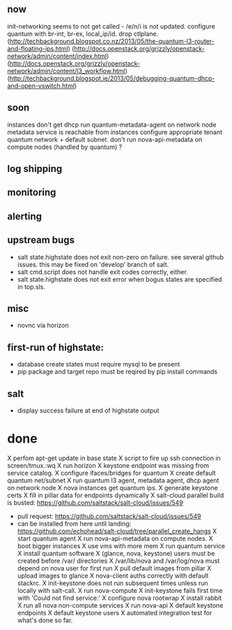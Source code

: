 ## now

init-networking seems to not get called - /e/n/i is not updated.
configure quantum with br-int, br-ex, local_ip/id. drop ctlplane.
(http://techbackground.blogspot.co.nz/2013/05/the-quantum-l3-router-and-floating-ips.html)
(http://docs.openstack.org/grizzly/openstack-network/admin/content/index.html)
(http://docs.openstack.org/grizzly/openstack-network/admin/content/l3_workflow.html)
(http://techbackground.blogspot.ie/2013/05/debugging-quantum-dhcp-and-open-vswitch.html)

## soon

instances don't get dhcp
run quantum-metadata-agent on network node
metadata service is reachable from instances
configure appropriate tenant quantum network + default subnet.
don't run nova-api-metadata on compute nodes (handled by quantum) ?

## log shipping

## monitoring

## alerting

## upstream bugs

* salt state.highstate does not exit non-zero on failure.  see several github issues. this may be fixed on 'develop' branch of salt.
* salt cmd.script does not handle exit codes correctly, either.
* salt state.highstate does not exit error when bogus states are specified in top.sls.

## misc

* novnc via horizon

## first-run of highstate:

* database create states must require mysql to be present
* pip package and target repo must be reqired by pip install commands

## salt

* display success failure at end of highstate output


# done

X perfom apt-get update in base state
X script to fire up ssh connection in screen/tmux.:wq
X run horizon
X keystone endpoint was missing from service catalog.
X configure ifaces/bridges for quantum
X create default quantum net/subnet
X run quantum l3 agent, metadata agent, dhcp agent on network node
X nova instances get quantum ips.
X generate keystone certs
X fill in pillar data for endpoints dynamically
X salt-cloud parallel build is busted: https://github.com/saltstack/salt-cloud/issues/549
  - pull request: https://github.com/saltstack/salt-cloud/issues/549
  - can be installed from here until landing:
      https://github.com/echohead/salt-cloud/tree/parallel_create_hangs
X start quantum agent
X run nova-api-metadata on compute nodes.
X boot bigger instances
X use vms with more mem
X run quantum service
X install quantum software
X (glance, nova, keystone) users must be created before /var/ directories
X /var/lib/nova and /var/log/nova must depend on nova user for first run
X pull default images from pillar
X upload images to glance
X nova-client auths correctly with default stackrc.
X init-keystone does not run subsequent times unless run locally with salt-call.
X run nova-compute
X init-keystone fails first time with 'Could not find service:'
X configure nova rootwrap
X install rabbit
X run all nova non-compute services
X run nova-api
X default keystone endpoints
X default keystone users
X automated integration test for what's done so far.
